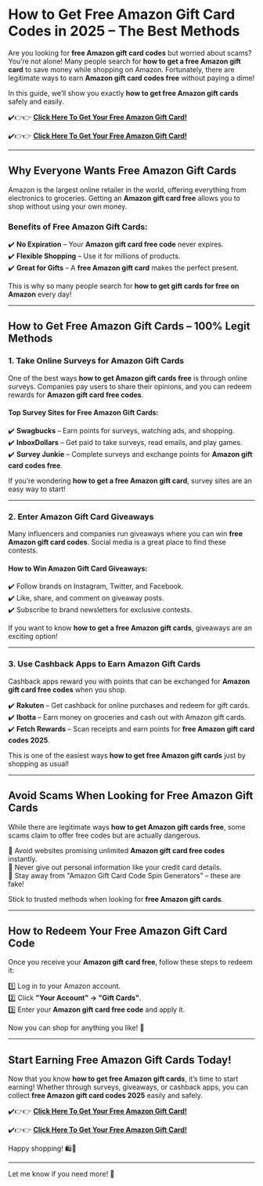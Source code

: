 

# **How to Get Free Amazon Gift Card Codes in 2025 – The Best Methods**  

Are you looking for **free Amazon gift card codes** but worried about scams? You’re not alone! Many people search for **how to get a free Amazon gift card** to save money while shopping on Amazon. Fortunately, there are legitimate ways to earn **Amazon gift card codes free** without paying a dime!  

In this guide, we’ll show you exactly **how to get free Amazon gift cards** safely and easily.  

✔️👉👉 **[Click Here To Get Your Free Amazon Gift Card!](https://telegra.ph/Gift-Card-Link-02-19)**  

✔️👉👉 **[Click Here To Get Your Free Amazon Gift Card!](https://telegra.ph/Gift-Card-Link-02-19)**  

---

## **Why Everyone Wants Free Amazon Gift Cards**  

Amazon is the largest online retailer in the world, offering everything from electronics to groceries. Getting an **Amazon gift card free** allows you to shop without using your own money.  

### **Benefits of Free Amazon Gift Cards:**  
✔️ **No Expiration** – Your **Amazon gift card free code** never expires.  
✔️ **Flexible Shopping** – Use it for millions of products.  
✔️ **Great for Gifts** – A **free Amazon gift card** makes the perfect present.  

This is why so many people search for **how to get gift cards for free on Amazon** every day!  

---

## **How to Get Free Amazon Gift Cards – 100% Legit Methods**  

### **1. Take Online Surveys for Amazon Gift Cards**  

One of the best ways **how to get Amazon gift cards free** is through online surveys. Companies pay users to share their opinions, and you can redeem rewards for **Amazon gift card free codes**.  

#### **Top Survey Sites for Free Amazon Gift Cards:**  
✔️ **Swagbucks** – Earn points for surveys, watching ads, and shopping.  
✔️ **InboxDollars** – Get paid to take surveys, read emails, and play games.  
✔️ **Survey Junkie** – Complete surveys and exchange points for **Amazon gift card codes free**.  

If you’re wondering **how to get a free Amazon gift card**, survey sites are an easy way to start!  

---

### **2. Enter Amazon Gift Card Giveaways**  

Many influencers and companies run giveaways where you can win **free Amazon gift card codes**. Social media is a great place to find these contests.  

#### **How to Win Amazon Gift Card Giveaways:**  
✔️ Follow brands on Instagram, Twitter, and Facebook.  
✔️ Like, share, and comment on giveaway posts.  
✔️ Subscribe to brand newsletters for exclusive contests.  

If you want to know **how to get a free Amazon gift cards**, giveaways are an exciting option!  

---

### **3. Use Cashback Apps to Earn Amazon Gift Cards**  

Cashback apps reward you with points that can be exchanged for **Amazon gift card free codes** when you shop.  

✔️ **Rakuten** – Get cashback for online purchases and redeem for gift cards.  
✔️ **Ibotta** – Earn money on groceries and cash out with Amazon gift cards.  
✔️ **Fetch Rewards** – Scan receipts and earn points for **free Amazon gift card codes 2025**.  

This is one of the easiest ways **how to get free Amazon gift cards** just by shopping as usual!  

---

## **Avoid Scams When Looking for Free Amazon Gift Cards**  

While there are legitimate ways **how to get Amazon gift cards free**, some scams claim to offer free codes but are actually dangerous.  

🚫 Avoid websites promising unlimited **Amazon gift card free codes** instantly.  
🚫 Never give out personal information like your credit card details.  
🚫 Stay away from "Amazon Gift Card Code Spin Generators" – these are fake!  

Stick to trusted methods when looking for **free Amazon gift cards**.  

---

## **How to Redeem Your Free Amazon Gift Card Code**  

Once you receive your **Amazon gift card free**, follow these steps to redeem it:  

1️⃣ Log in to your Amazon account.  
2️⃣ Click **"Your Account" → "Gift Cards"**.  
3️⃣ Enter your **Amazon gift card free code** and apply it.  

Now you can shop for anything you like! 🎁  

---

## **Start Earning Free Amazon Gift Cards Today!**  

Now that you know **how to get free Amazon gift cards**, it’s time to start earning! Whether through surveys, giveaways, or cashback apps, you can collect **free Amazon gift card codes 2025** easily and safely.  

✔️👉👉 **[Click Here To Get Your Free Amazon Gift Card!](https://telegra.ph/Gift-Card-Link-02-19)**  

✔️👉👉 **[Click Here To Get Your Free Amazon Gift Card!](https://telegra.ph/Gift-Card-Link-02-19)**  

Happy shopping! 🛍️🎉  

---

Let me know if you need more! 🚀
